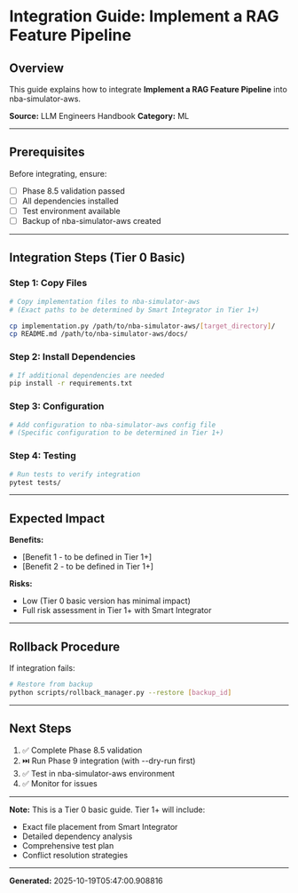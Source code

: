 # Integration Guide: Implement a RAG Feature Pipeline

## Overview

This guide explains how to integrate **Implement a RAG Feature Pipeline** into nba-simulator-aws.

**Source:** LLM Engineers Handbook
**Category:** ML

---

## Prerequisites

Before integrating, ensure:
- [ ] Phase 8.5 validation passed
- [ ] All dependencies installed
- [ ] Test environment available
- [ ] Backup of nba-simulator-aws created

---

## Integration Steps (Tier 0 Basic)

### Step 1: Copy Files

```bash
# Copy implementation files to nba-simulator-aws
# (Exact paths to be determined by Smart Integrator in Tier 1+)

cp implementation.py /path/to/nba-simulator-aws/[target_directory]/
cp README.md /path/to/nba-simulator-aws/docs/
```

### Step 2: Install Dependencies

```bash
# If additional dependencies are needed
pip install -r requirements.txt
```

### Step 3: Configuration

```python
# Add configuration to nba-simulator-aws config file
# (Specific configuration to be determined in Tier 1+)
```

### Step 4: Testing

```bash
# Run tests to verify integration
pytest tests/
```

---

## Expected Impact

**Benefits:**
- [Benefit 1 - to be defined in Tier 1+]
- [Benefit 2 - to be defined in Tier 1+]

**Risks:**
- Low (Tier 0 basic version has minimal impact)
- Full risk assessment in Tier 1+ with Smart Integrator

---

## Rollback Procedure

If integration fails:

```bash
# Restore from backup
python scripts/rollback_manager.py --restore [backup_id]
```

---

## Next Steps

1. ✅ Complete Phase 8.5 validation
2. ⏭️  Run Phase 9 integration (with --dry-run first)
3. ✅ Test in nba-simulator-aws environment
4. ✅ Monitor for issues

---

**Note:** This is a Tier 0 basic guide. Tier 1+ will include:
- Exact file placement from Smart Integrator
- Detailed dependency analysis
- Comprehensive test plan
- Conflict resolution strategies

---

**Generated:** 2025-10-19T05:47:00.908816

